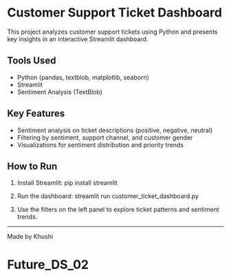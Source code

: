 # Customer Support Ticket Dashboard

This project analyzes customer support tickets using Python and presents key insights in an interactive Streamlit dashboard.

## Tools Used
- Python (pandas, textblob, matplotlib, seaborn)
- Streamlit
- Sentiment Analysis (TextBlob)

## Key Features
- Sentiment analysis on ticket descriptions (positive, negative, neutral)
- Filtering by sentiment, support channel, and customer gender
- Visualizations for sentiment distribution and priority trends

## How to Run
1. Install Streamlit:
   pip install streamlit

2. Run the dashboard:
   streamlit run customer_ticket_dashboard.py

3. Use the filters on the left panel to explore ticket patterns and sentiment trends.

---

Made by Khushi

# Future_DS_02
